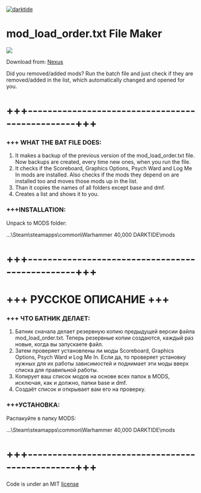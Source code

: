 [![darktide](https://global-uploads.webflow.com/6346a2e14dce674426be40ac/637f9b5a8de2a3c4122f0291_6346ea11b9acfa58c8f5a014_Darktide_Logo_2022-2.png)](https://www.playdarktide.com)

# mod_load_order.txt File Maker

![](https://staticdelivery.nexusmods.com/mods/4943/images/headers/139_1681938046.jpg)

Download from: [Nexus](https://www.nexusmods.com/warhammer40kdarktide/mods/139)

Did you removed/added mods? Run the batch file and just check if they are removed/added in the list, which automatically changed and opened for you.
# +++------------------------------------------------+++

### +++ WHAT THE BAT FILE DOES:
1. It makes a backup of the previous version of the mod_load_order.txt file.
   Now backups are created, every time new ones, when you run the file.
2. It checks if the Scoreboard, Graphics Options, Psych Ward and Log Me In mods are installed.
   Also checks if the mods they depend on are installed too and moves those mods up in the list.
3. Than it copies the names of all folders except base and dmf.
4. Creates a list and shows it to you.

### +++INSTALLATION:

Unpack to MODS folder:

...\Steam\steamapps\common\Warhammer 40,000 DARKTIDE\mods

# +++------------------------------------------------+++

# +++ РУССКОЕ ОПИСАНИЕ +++

### +++ ЧТО БАТНИК ДЕЛАЕТ:
1. Батник сначала делает резервную копию предыдущей версии файла mod_load_order.txt.
   Теперь резервные копии создаются, каждый раз новые, когда вы запускаете файл.
2. Затем проверяет установлены ли моды Scoreboard, Graphics Options, Psych Ward и Log Me In.
   Если да, то проверяет установку нужных для их работы зависимостей
   и поднимает эти моды вверх списка для правильной работы.
3. Копирует ваш список модов на основе всех папок в MODS, исключая, как и должно, папки base и dmf.
4. Создаёт список и открывает вам его на проверку.

### +++УСТАНОВКА:

Распакуйте в папку MODS:

...\Steam\steamapps\common\Warhammer 40,000 DARKTIDE\mods

# +++------------------------------------------------+++

Code is under an MIT [license](LICENSE)
